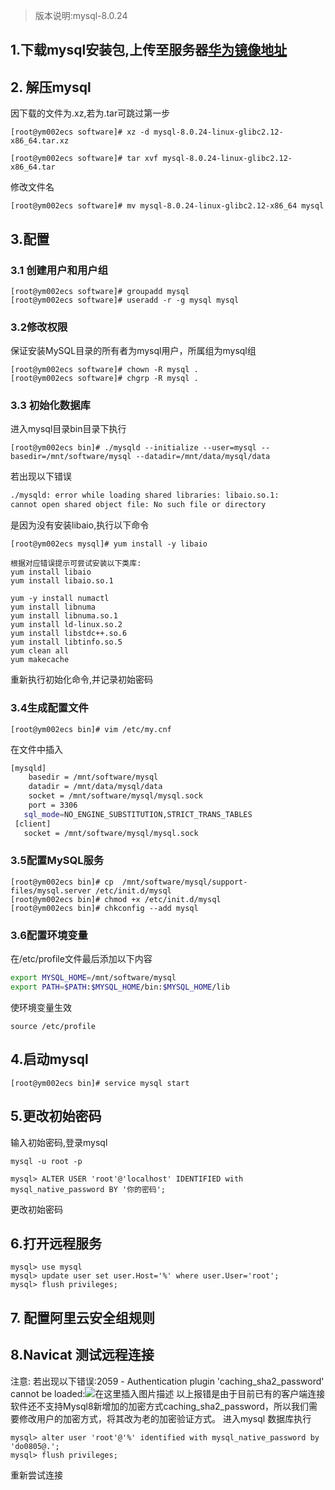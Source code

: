 > 版本说明:mysql-8.0.24

## 1.下载mysql安装包,上传至服务器[华为镜像地址](https://repo.huaweicloud.com/mysql/Downloads/)
## 2. 解压mysql
因下载的文件为.xz,若为.tar可跳过第一步
```
[root@ym002ecs software]# xz -d mysql-8.0.24-linux-glibc2.12-x86_64.tar.xz 
```
```
[root@ym002ecs software]# tar xvf mysql-8.0.24-linux-glibc2.12-x86_64.tar 
```
修改文件名
```
[root@ym002ecs software]# mv mysql-8.0.24-linux-glibc2.12-x86_64 mysql
```
## 3.配置
###  3.1 创建用户和用户组
```
[root@ym002ecs software]# groupadd mysql
[root@ym002ecs software]# useradd -r -g mysql mysql
```
### 3.2修改权限
保证安装MySQL目录的所有者为mysql用户，所属组为mysql组

```
[root@ym002ecs software]# chown -R mysql .
[root@ym002ecs software]# chgrp -R mysql .
```
### 3.3 初始化数据库
进入mysql目录bin目录下执行
```
[root@ym002ecs bin]# ./mysqld --initialize --user=mysql --basedir=/mnt/software/mysql --datadir=/mnt/data/mysql/data
```
若出现以下错误
```bash
./mysqld: error while loading shared libraries: libaio.so.1: 
cannot open shared object file: No such file or directory
```
是因为没有安装libaio,执行以下命令
```
[root@ym002ecs mysql]# yum install -y libaio

根据对应错误提示可尝试安装以下类库:
yum install libaio
yum install libaio.so.1

yum -y install numactl
yum install libnuma
yum install libnuma.so.1
yum install ld-linux.so.2
yum install libstdc++.so.6
yum install libtinfo.so.5
yum clean all
yum makecache

```
重新执行初始化命令,并记录初始密码
### 3.4生成配置文件
```
[root@ym002ecs bin]# vim /etc/my.cnf
```
在文件中插入

```bash
[mysqld]
    basedir = /mnt/software/mysql   
    datadir = /mnt/data/mysql/data
    socket = /mnt/software/mysql/mysql.sock
    port = 3306
   sql_mode=NO_ENGINE_SUBSTITUTION,STRICT_TRANS_TABLES
 [client]
   socket = /mnt/software/mysql/mysql.sock
```
### 3.5配置MySQL服务
```
[root@ym002ecs bin]# cp  /mnt/software/mysql/support-files/mysql.server /etc/init.d/mysql
[root@ym002ecs bin]# chmod +x /etc/init.d/mysql
[root@ym002ecs bin]# chkconfig --add mysql
```
### 3.6配置环境变量
在/etc/profile文件最后添加以下内容
```bash
export MYSQL_HOME=/mnt/software/mysql
export PATH=$PATH:$MYSQL_HOME/bin:$MYSQL_HOME/lib
```
使环境变量生效
```
source /etc/profile
```
## 4.启动mysql
```
[root@ym002ecs bin]# service mysql start
```
## 5.更改初始密码
输入初始密码,登录mysql
```
mysql -u root -p
```
```
mysql> ALTER USER 'root'@'localhost' IDENTIFIED with mysql_native_password BY '你的密码';
```
更改初始密码
## 6.打开远程服务

```
mysql> use mysql
mysql> update user set user.Host='%' where user.User='root';
mysql> flush privileges;
```
## 7. 配置阿里云安全组规则
## 8.Navicat 测试远程连接

注意:
若出现以下错误:2059 - Authentication plugin 'caching_sha2_password' cannot be loaded:![在这里插入图片描述](https://img-blog.csdnimg.cn/f261eeff7c0041f087178d7e86de99c4.png#pic_center)
 以上报错是由于目前已有的客户端连接软件还不支持Mysql8新增加的加密方式caching_sha2_password，所以我们需要修改用户的加密方式，将其改为老的加密验证方式。
进入mysql 数据库执行
```
mysql> alter user 'root'@'%' identified with mysql_native_password by 'do0805@.';
mysql> flush privileges;
```
重新尝试连接
